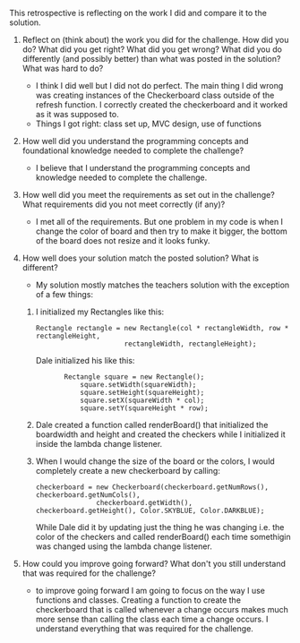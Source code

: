 This retrospective is reflecting on the work I did and compare it to the solution.

1. Reflect on (think about) the work you did for the challenge. How did you do? What did you get right? What did you get wrong? 
   What did you do differently (and possibly better) than what was posted in the solution? What was hard to do?
   *  I think I did well but I did not do perfect. The main thing I did wrong was creating instances of the Checkerboard class outside of the refresh function. I correctly created the checkerboard and it worked as it was supposed to. 
   *  Things I got right: class set up, MVC design, use of functions

2. How well did you understand the programming concepts and foundational knowledge needed to complete the challenge?
   *  I believe that I understand the programming concepts and knowledge needed to complete the challenge. 

3. How well did you meet the requirements as set out in the challenge? What requirements did you not meet correctly (if any)?
   *  I met all of the requirements. But one problem in my code is when I change the color of board and then try to make it bigger, 
     the bottom of the board does not resize and it looks funky. 

4. How well does your solution match the posted solution? What is different?
   *  My solution mostly matches the teachers solution with the exception of a few things: 
     1. I initialized my Rectangles like this:
              
            Rectangle rectangle = new Rectangle(col * rectangleWidth, row * rectangleHeight, 
                                  rectangleWidth, rectangleHeight);
           
         Dale initialized his like this: 
               
                   Rectangle square = new Rectangle();
                       square.setWidth(squareWidth);
                       square.setHeight(squareHeight);
                       square.setX(squareWidth * col);
                       square.setY(squareHeight * row);
     
     2. Dale created a function called renderBoard() that initialized the boardwidth and height and created the checkers while I 
          initialized it inside the lambda change listener.
       
      3. When I would change the size of the board or the colors, I would completely create a new checkerboard by calling:
                
             checkerboard = new Checkerboard(checkerboard.getNumRows(), checkerboard.getNumCols(), 
                            checkerboard.getWidth(), checkerboard.getHeight(), Color.SKYBLUE, Color.DARKBLUE);
          
          While Dale did it by updating just the thing he was changing i.e. the color of the checkers and called renderBoard() each time 
          somethigin was changed using the lambda change listener.


5. How could you improve going forward? What don't you still understand that was required for the challenge?
   *  to improve going forward I am going to focus on the way I use functions and classes. Creating a function to create the checkerboard that is called whenever a change occurs makes much more sense than calling the class each time a change occurs. I understand everything that was required for the challenge. 

